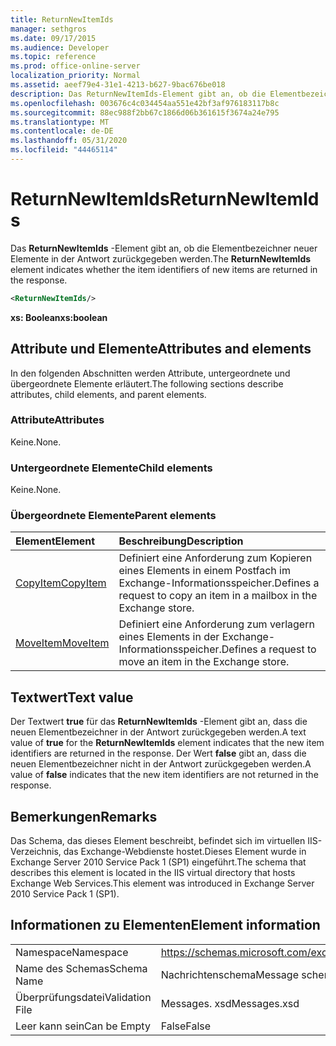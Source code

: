 ```yaml
---
title: ReturnNewItemIds
manager: sethgros
ms.date: 09/17/2015
ms.audience: Developer
ms.topic: reference
ms.prod: office-online-server
localization_priority: Normal
ms.assetid: aeef79e4-31e1-4213-b627-9bac676be018
description: Das ReturnNewItemIds-Element gibt an, ob die Elementbezeichner neuer Elemente in der Antwort zurückgegeben werden.
ms.openlocfilehash: 003676c4c034454aa551e42bf3af976183117b8c
ms.sourcegitcommit: 88ec988f2bb67c1866d06b361615f3674a24e795
ms.translationtype: MT
ms.contentlocale: de-DE
ms.lasthandoff: 05/31/2020
ms.locfileid: "44465114"
---
```

# <a name="returnnewitemids"></a><span data-ttu-id="5030a-103">ReturnNewItemIds</span><span class="sxs-lookup"><span data-stu-id="5030a-103">ReturnNewItemIds</span></span>

<span data-ttu-id="5030a-104">Das **ReturnNewItemIds** -Element gibt an, ob die Elementbezeichner neuer Elemente in der Antwort zurückgegeben werden.</span><span class="sxs-lookup"><span data-stu-id="5030a-104">The **ReturnNewItemIds** element indicates whether the item identifiers of new items are returned in the response.</span></span> 
  
```XML
<ReturnNewItemIds/>
```

 <span data-ttu-id="5030a-105">**xs: Boolean**</span><span class="sxs-lookup"><span data-stu-id="5030a-105">**xs:boolean**</span></span>
## <a name="attributes-and-elements"></a><span data-ttu-id="5030a-106">Attribute und Elemente</span><span class="sxs-lookup"><span data-stu-id="5030a-106">Attributes and elements</span></span>

<span data-ttu-id="5030a-107">In den folgenden Abschnitten werden Attribute, untergeordnete und übergeordnete Elemente erläutert.</span><span class="sxs-lookup"><span data-stu-id="5030a-107">The following sections describe attributes, child elements, and parent elements.</span></span>
  
### <a name="attributes"></a><span data-ttu-id="5030a-108">Attribute</span><span class="sxs-lookup"><span data-stu-id="5030a-108">Attributes</span></span>

<span data-ttu-id="5030a-109">Keine.</span><span class="sxs-lookup"><span data-stu-id="5030a-109">None.</span></span>
  
### <a name="child-elements"></a><span data-ttu-id="5030a-110">Untergeordnete Elemente</span><span class="sxs-lookup"><span data-stu-id="5030a-110">Child elements</span></span>

<span data-ttu-id="5030a-111">Keine.</span><span class="sxs-lookup"><span data-stu-id="5030a-111">None.</span></span>
  
### <a name="parent-elements"></a><span data-ttu-id="5030a-112">Übergeordnete Elemente</span><span class="sxs-lookup"><span data-stu-id="5030a-112">Parent elements</span></span>

|<span data-ttu-id="5030a-113">**Element**</span><span class="sxs-lookup"><span data-stu-id="5030a-113">**Element**</span></span>|<span data-ttu-id="5030a-114">**Beschreibung**</span><span class="sxs-lookup"><span data-stu-id="5030a-114">**Description**</span></span>|
|:-----|:-----|
|[<span data-ttu-id="5030a-115">CopyItem</span><span class="sxs-lookup"><span data-stu-id="5030a-115">CopyItem</span></span>](copyitem.md) <br/> |<span data-ttu-id="5030a-116">Definiert eine Anforderung zum Kopieren eines Elements in einem Postfach im Exchange-Informationsspeicher.</span><span class="sxs-lookup"><span data-stu-id="5030a-116">Defines a request to copy an item in a mailbox in the Exchange store.</span></span>  <br/> |
|[<span data-ttu-id="5030a-117">MoveItem</span><span class="sxs-lookup"><span data-stu-id="5030a-117">MoveItem</span></span>](moveitem.md) <br/> |<span data-ttu-id="5030a-118">Definiert eine Anforderung zum verlagern eines Elements in der Exchange-Informationsspeicher.</span><span class="sxs-lookup"><span data-stu-id="5030a-118">Defines a request to move an item in the Exchange store.</span></span>  <br/> |
   
## <a name="text-value"></a><span data-ttu-id="5030a-119">Textwert</span><span class="sxs-lookup"><span data-stu-id="5030a-119">Text value</span></span>

<span data-ttu-id="5030a-120">Der Textwert **true** für das **ReturnNewItemIds** -Element gibt an, dass die neuen Elementbezeichner in der Antwort zurückgegeben werden.</span><span class="sxs-lookup"><span data-stu-id="5030a-120">A text value of **true** for the **ReturnNewItemIds** element indicates that the new item identifiers are returned in the response.</span></span> <span data-ttu-id="5030a-121">Der Wert **false** gibt an, dass die neuen Elementbezeichner nicht in der Antwort zurückgegeben werden.</span><span class="sxs-lookup"><span data-stu-id="5030a-121">A value of **false** indicates that the new item identifiers are not returned in the response.</span></span> 
  
## <a name="remarks"></a><span data-ttu-id="5030a-122">Bemerkungen</span><span class="sxs-lookup"><span data-stu-id="5030a-122">Remarks</span></span>

<span data-ttu-id="5030a-123">Das Schema, das dieses Element beschreibt, befindet sich im virtuellen IIS-Verzeichnis, das Exchange-Webdienste hostet.Dieses Element wurde in Exchange Server 2010 Service Pack 1 (SP1) eingeführt.</span><span class="sxs-lookup"><span data-stu-id="5030a-123">The schema that describes this element is located in the IIS virtual directory that hosts Exchange Web Services.This element was introduced in Exchange Server 2010 Service Pack 1 (SP1).</span></span>
  
## <a name="element-information"></a><span data-ttu-id="5030a-124">Informationen zu Elementen</span><span class="sxs-lookup"><span data-stu-id="5030a-124">Element information</span></span>

|||
|:-----|:-----|
|<span data-ttu-id="5030a-125">Namespace</span><span class="sxs-lookup"><span data-stu-id="5030a-125">Namespace</span></span>  <br/> |https://schemas.microsoft.com/exchange/services/2006/messages  <br/> |
|<span data-ttu-id="5030a-126">Name des Schemas</span><span class="sxs-lookup"><span data-stu-id="5030a-126">Schema Name</span></span>  <br/> |<span data-ttu-id="5030a-127">Nachrichtenschema</span><span class="sxs-lookup"><span data-stu-id="5030a-127">Message schema</span></span>  <br/> |
|<span data-ttu-id="5030a-128">Überprüfungsdatei</span><span class="sxs-lookup"><span data-stu-id="5030a-128">Validation File</span></span>  <br/> |<span data-ttu-id="5030a-129">Messages. xsd</span><span class="sxs-lookup"><span data-stu-id="5030a-129">Messages.xsd</span></span>  <br/> |
|<span data-ttu-id="5030a-130">Leer kann sein</span><span class="sxs-lookup"><span data-stu-id="5030a-130">Can be Empty</span></span>  <br/> |<span data-ttu-id="5030a-131">False</span><span class="sxs-lookup"><span data-stu-id="5030a-131">False</span></span>  <br/> |
   

